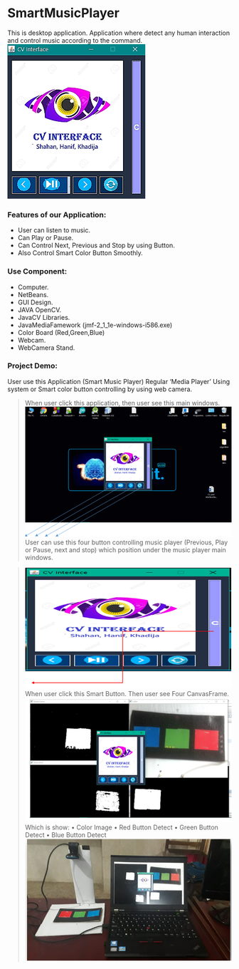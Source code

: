 # SmartMusicPlayer
This is desktop application. Application where detect any human interaction and control music according to the command.
<br>
![Application UI](https://github.com/abuhanifnumani/SmartMusicPlayer/blob/main/0.png)
<br>
### Features of our Application:
*	User can listen to music.
*	Can Play or Pause.
*	Can Control Next, Previous and Stop by using Button.
*	Also Control Smart Color Button Smoothly.  

### Use Component:
*	Computer.
*	NetBeans.
*	GUI Design.
*	JAVA OpenCV.
*	JavaCV Libraries.
*	JavaMediaFamework (jmf-2_1_1e-windows-i586.exe)
*	Color Board (Red,Green,Blue)
*	Webcam.
*	WebCamera Stand.

### Project Demo:
User use this Application (Smart Music Player) Regular ‘Media Player’ Using system or Smart color button controlling by using web camera.

>When user click this application, then user see this main windows.
![](https://github.com/abuhanifnumani/SmartMusicPlayer/blob/main/1.png)
<br> User can use this four button controlling music player (Previous, Play or Pause, next and stop) which position under the music player main windows.

> ![](https://github.com/abuhanifnumani/SmartMusicPlayer/blob/main/2.png)
> <br>
> When user click this Smart Button. Then user see Four CanvasFrame.
> <br>
> ![](https://github.com/abuhanifnumani/SmartMusicPlayer/blob/main/3.png)
> <br>
> Which is show: • Color Image • Red Button Detect • Green Button Detect • Blue Button Detect
> ![](https://github.com/abuhanifnumani/SmartMusicPlayer/blob/main/5.png)
